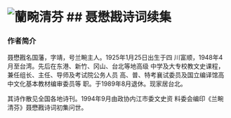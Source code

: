 # ![蘭畹清芬](img/title.png)    ## 聂懋戡诗词续集

### 作者简介

聂懋戡名国藩，字靖，号兰畹主人。1925年1月25日出生于四
川富顺，1948年4月至台湾。先后在东港、新竹、冈山、台北等地高级
中学及大专校教文史课程，兼任组长、主任、导师及考试院公务人员
高、普、特考襄试委员及国立编译馆高中文化基本教材编审委员等
职。于1989年8月退休。现家居台北。

其诗作散见全国各地诗刊。1994年9月由政协内江市委文史资
料委会编印《兰畹清芬》聂懋戡诗词初集问世。
